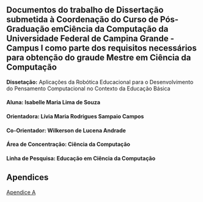 ## Documentos do trabalho de Dissertação submetida à Coordenação do Curso de Pós-Graduação emCiência da Computação da Universidade Federal de Campina Grande - Campus I como parte dos requisitos necessários para obtenção do graude Mestre em Ciência da Computação

**Dissetação:** Aplicações da Robótica Educacional para o Desenvolvimento do Pensamento Computacional no Contexto da Educação Básica
#### Aluna: Isabelle Maria Lima de Souza
#### Orientadora: Lívia Maria Rodrigues Sampaio Campos
#### Co-Orientador: Wilkerson de Lucena Andrade
#### Área de Concentração: Ciência da Computação
#### Linha de Pesquisa: Educação em Ciência da Computação


## Apendices

[Apendice A](ApenB.pdf)
